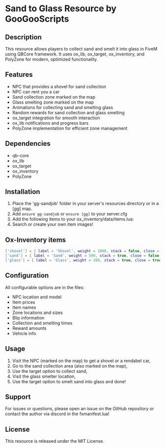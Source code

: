 # Sand to Glass Resource by GooGooScripts

## Description
This resource allows players to collect sand and smelt it into glass in FiveM using QBCore framework. It uses ox_lib, ox_target, ox_inventory, and PolyZone for modern, optimized functionality.

## Features
- NPC that provides a shovel for sand collection
- NPC can rent you a car
- Sand collection zone marked on the map
- Glass smelting zone marked on the map
- Animations for collecting sand and smelting glass
- Random rewards for sand collection and glass smelting
- ox_target integration for smooth interaction
- ox_lib notifications and progress bars
- PolyZone implementation for efficient zone management

## Dependencies
- qb-core
- ox_lib
- ox_target
- ox_inventory
- PolyZone

## Installation
1. Place the 'gg-sandjob' folder in your server's resources directory or in a [gg] map.
2. Add `ensure gg-sandjob` or `ensure [gg]` to your server.cfg
3. Add the following items to your ox_inventory/data/items.lua:
4. Search or create your own item images!

## Ox-Inventory items
```lua
['shovel'] = { label = 'Shovel', weight = 1000, stack = false, close = true, description = 'A shovel for digging sand', client = { image = "shovel.png",} },
['sand'] = { label = 'Sand', weight = 500, stack = true, close = false, description = 'Sand collected from the beach', client = { image = "sand.png",} },
['glass'] = { label = 'Glass', weight = 300, stack = true, close = true, description = 'Smelted glass from sand', client = { image = "glass.png",} },
```

## Configuration
All configurable options are in the files:
- NPC location and model
- Item prices
- Item names
- Zone locations and sizes
- Blip information
- Collection and smelting times
- Reward amounts
- Vehicle info

## Usage
1. Visit the NPC (marked on the map) to get a shovel or a rendabel car,
2. Go to the sand collection area (also marked on the map),
3. Use the target option to collect sand,
4. Visit the glass smelter location,
5. Use the target option to smelt sand into glass and done!


## Support
For issues or questions, please open an issue on the GitHub repository or contact the author via discord in the fxmanifest.lua!

## License
This resource is released under the MIT License.
